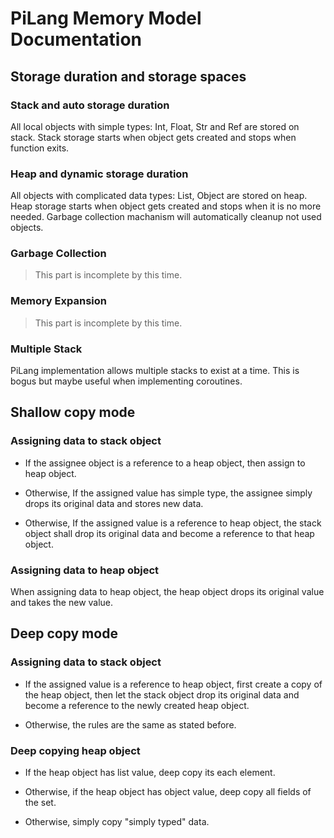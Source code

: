 # PiLang Memory Model Documentation

## Storage duration and storage spaces
### Stack and auto storage duration
All local objects with simple types: Int, Float, Str and Ref are stored
on stack. Stack storage starts when object gets created and stops when
function exits.

### Heap and dynamic storage duration
All objects with complicated data types: List, Object are stored on heap.
Heap storage starts when object gets created and stops when it is no more
needed. Garbage collection machanism will automatically cleanup not used
objects.

### Garbage Collection
> This part is incomplete by this time.

### Memory Expansion
> This part is incomplete by this time.

### Multiple Stack
PiLang implementation allows multiple stacks to exist at a time. This is
bogus but maybe useful when implementing coroutines.

## Shallow copy mode
### Assigning data to stack object
* If the assignee object is a reference to a heap object, then assign 
to heap object.

* Otherwise, If the assigned value has simple type, the assignee simply
drops its original data and stores new data.

* Otherwise, If the assigned value is a reference to heap object, the
stack object shall drop its original data and become a reference to that
heap object.

### Assigning data to heap object
When assigning data to heap object, the heap object drops its original
value and takes the new value.

## Deep copy mode
### Assigning data to stack object
* If the assigned value is a reference to heap object, first
create a copy of the heap object, then let the stack object drop its 
original data and become a reference to the newly created heap object.

* Otherwise, the rules are the same as stated before.

### Deep copying heap object
* If the heap object has list value, deep copy its each element.

* Otherwise, if the heap object has object value, deep copy all fields
of the set.

* Otherwise, simply copy "simply typed" data.
